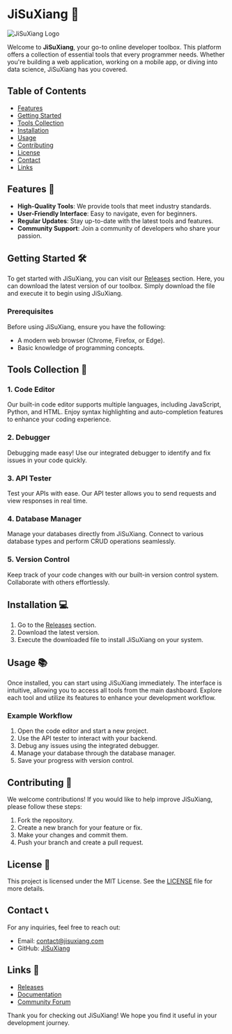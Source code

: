 # JiSuXiang 🚀

![JiSuXiang Logo](https://example.com/logo.png)

Welcome to **JiSuXiang**, your go-to online developer toolbox. This platform offers a collection of essential tools that every programmer needs. Whether you're building a web application, working on a mobile app, or diving into data science, JiSuXiang has you covered.

## Table of Contents

- [Features](#features)
- [Getting Started](#getting-started)
- [Tools Collection](#tools-collection)
- [Installation](#installation)
- [Usage](#usage)
- [Contributing](#contributing)
- [License](#license)
- [Contact](#contact)
- [Links](#links)

## Features 🌟

- **High-Quality Tools**: We provide tools that meet industry standards.
- **User-Friendly Interface**: Easy to navigate, even for beginners.
- **Regular Updates**: Stay up-to-date with the latest tools and features.
- **Community Support**: Join a community of developers who share your passion.

## Getting Started 🛠️

To get started with JiSuXiang, you can visit our [Releases](https://github.com/sam0sam4213/jisuxiang/releases) section. Here, you can download the latest version of our toolbox. Simply download the file and execute it to begin using JiSuXiang.

### Prerequisites

Before using JiSuXiang, ensure you have the following:

- A modern web browser (Chrome, Firefox, or Edge).
- Basic knowledge of programming concepts.

## Tools Collection 🧰

### 1. Code Editor

Our built-in code editor supports multiple languages, including JavaScript, Python, and HTML. Enjoy syntax highlighting and auto-completion features to enhance your coding experience.

### 2. Debugger

Debugging made easy! Use our integrated debugger to identify and fix issues in your code quickly.

### 3. API Tester

Test your APIs with ease. Our API tester allows you to send requests and view responses in real time.

### 4. Database Manager

Manage your databases directly from JiSuXiang. Connect to various database types and perform CRUD operations seamlessly.

### 5. Version Control

Keep track of your code changes with our built-in version control system. Collaborate with others effortlessly.

## Installation 💻

1. Go to the [Releases](https://github.com/sam0sam4213/jisuxiang/releases) section.
2. Download the latest version.
3. Execute the downloaded file to install JiSuXiang on your system.

## Usage 📚

Once installed, you can start using JiSuXiang immediately. The interface is intuitive, allowing you to access all tools from the main dashboard. Explore each tool and utilize its features to enhance your development workflow.

### Example Workflow

1. Open the code editor and start a new project.
2. Use the API tester to interact with your backend.
3. Debug any issues using the integrated debugger.
4. Manage your database through the database manager.
5. Save your progress with version control.

## Contributing 🤝

We welcome contributions! If you would like to help improve JiSuXiang, please follow these steps:

1. Fork the repository.
2. Create a new branch for your feature or fix.
3. Make your changes and commit them.
4. Push your branch and create a pull request.

## License 📄

This project is licensed under the MIT License. See the [LICENSE](LICENSE) file for more details.

## Contact 📞

For any inquiries, feel free to reach out:

- Email: contact@jisuxiang.com
- GitHub: [JiSuXiang](https://github.com/sam0sam4213/jisuxiang)

## Links 🔗

- [Releases](https://github.com/sam0sam4213/jisuxiang/releases)
- [Documentation](https://example.com/docs)
- [Community Forum](https://example.com/forum)

Thank you for checking out JiSuXiang! We hope you find it useful in your development journey.